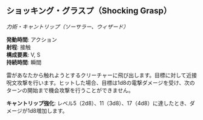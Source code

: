 ## ショッキング・グラスプ（Shocking Grasp）
*力術・キャントリップ（ソーサラー、ウィザード）*

**発動時間**: アクション  
**射程**: 接触  
**構成要素**: V, S  
**持続時間**: 瞬間

雷があなたから触れようとするクリーチャーに飛び出します。目標に対して近接呪文攻撃を行います。ヒットした場合、目標は1d8の電撃ダメージを受け、次のターンの開始まで機会攻撃を行うことができません。

**キャントリップ強化**: レベル5（2d8）、11（3d8）、17（4d8）に達したとき、ダメージが1d8増加します。